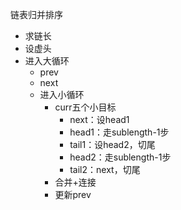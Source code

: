 链表归并排序

- 求链长
- 设虚头
- 进入大循环
  - prev
  - next
  - 进入小循环
    - curr五个小目标
      - next：设head1
      - head1：走sublength-1步
      - tail1：设head2，切尾
      - head2：走sublength-1步
      - tail2：next，切尾
    - 合并+连接
    - 更新prev